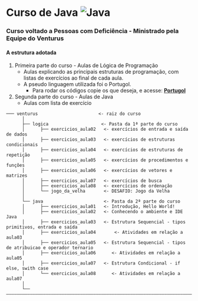 #   Curso de Java ![Java](https://img.shields.io/badge/java-%23ED8B00.svg?style=for-the-badge&logo=java&logoColor=white)
### Curso voltado a Pessoas com Deficiência - Ministrado pela Equipe do Venturus

####  A estrutura adotada
1. Primeira parte do curso - Aulas de Lógica de Programação
    - Aulas explicando as principais estruturas de programação, com listas de exercícios ao final de cada aula.
    - A pseudo linguagem utilizada foi o Portugol.
        - Para rodar os códigos copie os que deseja, e acesse: **[Portugol](https://dgadelha.github.io/Portugol-Webstudio/)**
2. Segunda parte do curso - Aulas de Java 
    - Aulas com lista de exercício
        

~~~
─── venturus                       <- raiz do curso
      │
      ├── logica                    <- Pasta da 1ª parte do curso
      │      ├── exercicios_aula02   <- exercícios de entrada e saída de dados
      │      ├── exercicios_aula03   <- exercícios de estruturas condicionais
      │      ├── exercicios_aula04   <- exercícios de estruturas de repetição
      │      ├── exercicios_aula05   <- exercícios de procedimentos e funções
      │      ├── exercicios_aula06   <- exercícios de vetores e matrizes
      │      ├── exercicios_aula07   <- exercícios de busca
      │      ├── exercicios_aula08   <- exercícios de ordenação
      │      └── jogo_da_velha       <- DESAFIO: Jogo da Velha
      │  
      └── java                       <- Pasta da 2ª parte do curso
      │      ├── exercicios_aula01   <- Introdução, Hello World!
      │      ├── exercicios_aula02   <- Conhecendo o ambiente e IDE Java
      │      ├── exercicios_aula03   <- Estrutura Sequencial - tipos primitivos, entrada e saída
      │      ├── exercicios_aula04       <- Atividades em relação a aula03
      │      ├── exercicios_aula05   <- Estrutura Sequencial - tipos de atribuicao e operador ternario
      │      ├── exercicios_aula06      <- Atividades em relação a aula05
      │      ├── exercicios_aula07   <- Estrutura Condicional - if else, swith case
      │      └── exercicios_aula08      <- Atividades em relação a aula07
      │
      └──———————————————————————————————————————————————————————————————————————
~~~

